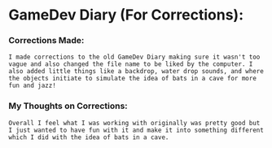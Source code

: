 # GameDev Diary (For Corrections):


### Corrections Made:

    I made corrections to the old GameDev Diary making sure it wasn't too vague and also changed the file name to be liked by the computer. I also added little things like a backdrop, water drop sounds, and where the objects initiate to simulate the idea of bats in a cave for more fun and jazz!


### My Thoughts on Corrections:

    Overall I feel what I was working with originally was pretty good but I just wanted to have fun with it and make it into something different which I did with the idea of bats in a cave.
